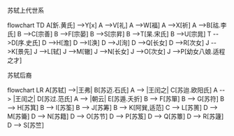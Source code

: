 苏轼上代世系

flowchart TD
    A[釿.黄氏] -->Y[x]
    A -->V[礼]
    A -->W[福]
    A -->X[祈]
    A -->B[祜.李氏]
    B -->C[宗善]
    B -->F[宗晏]
    B -->S[宗昇]
    B -->T[杲.宋氏]
    B -->U[宗晁]
    T -->D[序.史氏]
    D -->H[澹]
    D -->I[涣]
    D -->J[洵]
    D -->Q[长女]
    D -->R[次女]
    J -->K[景先]
    J -->L[轼]
    J -->M[辙]
    J -->N[长女]
    J -->O[次女]
    J -->P[幼女八娘.适程之才]



苏轼后裔

flowchart LR
    A[苏轼] -->|王弗| B[苏迈.石氏]
    A --> |王闰之| C[苏迨.欧阳氏]
    A --> |王闰之| D[苏过.范氏]
    A --> |朝云| E[苏遁.夭折]
    B --> F[苏箪]
    B --> G[苏符]
    B --> H[苏箕]
    B --> I[苏筌]
    B --> J[苏筹]
    B --> K[阿巽,适范]
    C --> L[苏篑]
    D --> M[苏籥]
    D --> N[苏籍]
    D --> O[苏节]
    D --> P[苏笈]
    D --> Q[苏簟]
    D --> R[苏籧]
    D --> S[苏竺]

    